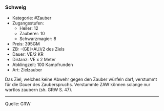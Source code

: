 ### Schweig

- Kategorie: #Zauber
- Zugangsstufen:
  - Heiler: 12
  - Zauberer: 10
  - Schwarzmagier: 8
- Preis: 395GM
- ZB: -(GEI+AU)/2 des Ziels
- Dauer: VE/2 KR
- Distanz: VE x 2 Meter
- Abklingzeit: 100 Kampfrunden
- Art: Zielzauber

Das Ziel, welches keine Abwehr gegen den Zauber würfeln darf, verstummt für die Dauer des Zauberspruchs. Verstummte ZAW können solange nur wortlos zaubern (sh. GRW S. 47).

---

Quelle: GRW
